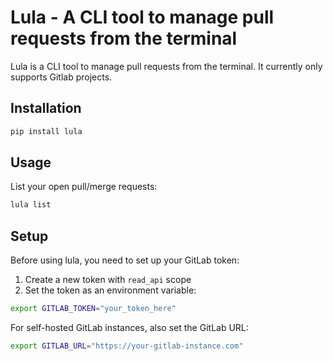 # Lula - A CLI tool to manage pull requests from the terminal

Lula is a CLI tool to manage pull requests from the terminal. It currently only supports Gitlab projects.

## Installation

```bash
pip install lula
```

## Usage

List your open pull/merge requests:

```bash
lula list
```

## Setup

Before using lula, you need to set up your GitLab token:

1. Create a new token with `read_api` scope
2. Set the token as an environment variable:

```bash
export GITLAB_TOKEN="your_token_here"
```

For self-hosted GitLab instances, also set the GitLab URL:

```bash
export GITLAB_URL="https://your-gitlab-instance.com"
```
